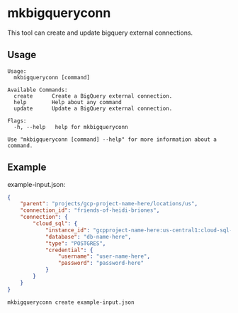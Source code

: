 # mkbigqueryconn

This tool can create and update bigquery external connections.

## Usage

    Usage:
      mkbigqueryconn [command]
    
    Available Commands:
      create      Create a BigQuery external connection.
      help        Help about any command
      update      Update a BigQuery external connection.
    
    Flags:
      -h, --help   help for mkbigqueryconn
    
    Use "mkbigqueryconn [command] --help" for more information about a command.

## Example

example-input.json:
```json
{
	"parent": "projects/gcp-project-name-here/locations/us",
	"connection_id": "friends-of-heidi-briones",
	"connection": {
		"cloud_sql": {
			"instance_id": "gcpproject-name-here:us-central1:cloud-sql-name-here",
			"database": "db-name-here",
			"type": "POSTGRES",
			"credential": {
				"username": "user-name-here",
				"password": "password-here"
			}
		}
	}
}
```

```sh
mkbigqueryconn create example-input.json
```
